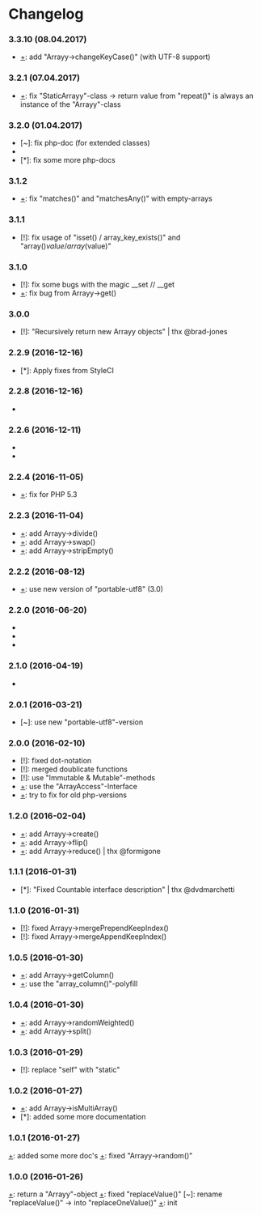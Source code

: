 # Changelog

### 3.3.10 (08.04.2017)

* [+]: add "Arrayy->changeKeyCase()" (with UTF-8 support)

### 3.2.1 (07.04.2017)

* [+]: fix "StaticArrayy"-class -> return value from "repeat()" is always an instance of the "Arrayy"-class

### 3.2.0 (01.04.2017)

* [~]: fix php-doc (for extended classes)
* [+]: add "Array->uniqueKeepIndex()"
* [*]: fix some more php-docs

### 3.1.2

* [+]: fix "matches()" and "matchesAny()" with empty-arrays

### 3.1.1

* [!]: fix usage of "isset() / array_key_exists()" and "array()$value / array($value)"

### 3.1.0

* [!]: fix some bugs with the magic __set // __get
* [+]: fix bug from Arrayy->get()

### 3.0.0

* [!]: "Recursively return new Arrayy objects" | thx @brad-jones

### 2.2.9 (2016-12-16)

* [*]: Apply fixes from StyleCI


### 2.2.8 (2016-12-16)

* [+]: add "Arrayy->moveElement()"

### 2.2.6 (2016-12-11)
 
* [+]: add "Arrayy->containsKeys()"
* [+]: add "Arrayy->containsValues()"

### 2.2.4 (2016-11-05)

* [+]: fix for PHP 5.3

### 2.2.3 (2016-11-04)

* [+]: add Arrayy->divide()
* [+]: add Arrayy->swap()
* [+]: add Arrayy->stripEmpty()

### 2.2.2 (2016-08-12)

* [+]: use new version of "portable-utf8" (3.0)

### 2.2.0 (2016-06-20)

* [+]: add "containsCaseInsensitive()"
* [+]: add "isEqual()"
* [+]: add "isSequential()"

### 2.1.0 (2016-04-19)

* [+]: add "Arrayy->diffRecursive()"

### 2.0.1 (2016-03-21)

* [~]: use new "portable-utf8"-version

### 2.0.0 (2016-02-10)

* [!]: fixed dot-notation
* [!]: merged doublicate functions
* [!]: use "Immutable & Mutable"-methods
* [+]: use the "ArrayAccess"-Interface
* [+]: try to fix for old php-versions

### 1.2.0 (2016-02-04)

* [+]: add Arrayy->create()
* [+]: add Arrayy->flip()
* [+]: add Arrayy->reduce() | thx @formigone

### 1.1.1 (2016-01-31)

* [*]: "Fixed Countable interface description" | thx @dvdmarchetti

### 1.1.0 (2016-01-31)

* [!]: fixed Arrayy->mergePrependKeepIndex()
* [!]: fixed Arrayy->mergeAppendKeepIndex()

### 1.0.5 (2016-01-30)

* [+]: add Arrayy->getColumn()
* [+]: use the "array_column()"-polyfill

### 1.0.4 (2016-01-30)

* [+]: add Arrayy->randomWeighted()
* [+]: add Arrayy->split()
 
### 1.0.3 (2016-01-29)

* [!]: replace "self" with "static"

### 1.0.2 (2016-01-27)

* [+]: add Arrayy->isMultiArray()
* [*]: added some more documentation

### 1.0.1 (2016-01-27)

[+]: added some more doc's 
[+]: fixed "Arrayy->random()"

### 1.0.0 (2016-01-26)

[+]: return a "Arrayy"-object
[+]: fixed "replaceValue()" 
[~]: rename "replaceValue()" -> into "replaceOneValue()"
[+]: init